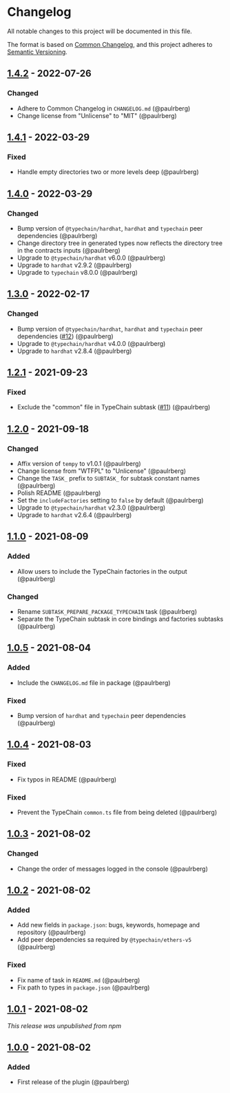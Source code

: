 # Changelog

All notable changes to this project will be documented in this file.

The format is based on [Common Changelog](https://common-changelog.org/), and this project adheres to [Semantic
Versioning](https://semver.org/spec/v2.0.0.html).

[1.4.2]: https://github.com/paulrberg/hardhat-packager/compare/v1.4.1...v1.4.2
[1.4.1]: https://github.com/paulrberg/hardhat-packager/compare/v1.4.0...v1.4.1
[1.4.0]: https://github.com/paulrberg/hardhat-packager/compare/v1.3.0...v1.4.0
[1.3.0]: https://github.com/paulrberg/hardhat-packager/compare/v1.2.1...v1.3.0
[1.2.1]: https://github.com/paulrberg/hardhat-packager/compare/v1.2.0...v1.2.1
[1.2.0]: https://github.com/paulrberg/hardhat-packager/compare/v1.1.0...v1.2.0
[1.1.0]: https://github.com/paulrberg/hardhat-packager/compare/v1.0.5...v1.1.0
[1.0.5]: https://github.com/paulrberg/hardhat-packager/compare/v1.0.4...v1.0.5
[1.0.4]: https://github.com/paulrberg/hardhat-packager/compare/v1.0.3...v1.0.4
[1.0.3]: https://github.com/paulrberg/hardhat-packager/compare/v1.0.2...v1.0.3
[1.0.2]: https://github.com/paulrberg/hardhat-packager/compare/v1.0.1...v1.0.2
[1.0.1]: https://github.com/paulrberg/hardhat-packager/compare/v1.0.0...v1.0.1
[1.0.0]: https://github.com/paulrberg/hardhat-packager/releases/tag/v1.0.0

## [1.4.2] - 2022-07-26

### Changed

- Adhere to Common Changelog in `CHANGELOG.md` (@paulrberg)
- Change license from "Unlicense" to "MIT" (@paulrberg)

## [1.4.1] - 2022-03-29

### Fixed

- Handle empty directories two or more levels deep (@paulrberg)

## [1.4.0] - 2022-03-29

### Changed

- Bump version of `@typechain/hardhat`, `hardhat` and `typechain` peer dependencies (@paulrberg)
- Change directory tree in generated types now reflects the directory tree in the contracts inputs (@paulrberg)
- Upgrade to `@typechain/hardhat` v6.0.0 (@paulrberg)
- Upgrade to `hardhat` v2.9.2 (@paulrberg)
- Upgrade to `typechain` v8.0.0 (@paulrberg)

## [1.3.0] - 2022-02-17

### Changed

- Bump version of `@typechain/hardhat`, `hardhat` and `typechain` peer dependencies ([#12](https://github.com/paulrberg/hardhat-packager/issues/12)) (@paulrberg)
- Upgrade to `@typechain/hardhat` v4.0.0 (@paulrberg)
- Upgrade to `hardhat` v2.8.4 (@paulrberg)

## [1.2.1] - 2021-09-23

### Fixed

- Exclude the "common" file in TypeChain subtask ([#11](https://github.com/paulrberg/hardhat-packager/issues/11)) (@paulrberg)

## [1.2.0] - 2021-09-18

### Changed

- Affix version of `tempy` to v1.0.1 (@paulrberg)
- Change license from "WTFPL" to "Unlicense" (@paulrberg)
- Change the `TASK_` prefix to `SUBTASK_` for subtask constant names (@paulrberg)
- Polish README (@paulrberg)
- Set the `includeFactories` setting to `false` by default (@paulrberg)
- Upgrade to `@typechain/hardhat` v2.3.0 (@paulrberg)
- Upgrade to `hardhat` v2.6.4 (@paulrberg)

## [1.1.0] - 2021-08-09

### Added

- Allow users to include the TypeChain factories in the output (@paulrberg)

### Changed

- Rename `SUBTASK_PREPARE_PACKAGE_TYPECHAIN` task (@paulrberg)
- Separate the TypeChain subtask in core bindings and factories subtasks (@paulrberg)

## [1.0.5] - 2021-08-04

### Added

- Include the `CHANGELOG.md` file in package (@paulrberg)

### Fixed

- Bump version of `hardhat` and `typechain` peer dependencies (@paulrberg)

## [1.0.4] - 2021-08-03

### Fixed

- Fix typos in README (@paulrberg)

### Fixed

- Prevent the TypeChain `common.ts` file from being deleted (@paulrberg)

## [1.0.3] - 2021-08-02

### Changed

- Change the order of messages logged in the console (@paulrberg)

## [1.0.2] - 2021-08-02

### Added

- Add new fields in `package.json`: bugs, keywords, homepage and repository (@paulrberg)
- Add peer dependencies sa required by `@typechain/ethers-v5` (@paulrberg)

### Fixed

- Fix name of task in `README.md` (@paulrberg)
- Fix path to types in `package.json` (@paulrberg)

## [1.0.1] - 2021-08-02

_This release was unpublished from npm_

## [1.0.0] - 2021-08-02

### Added

- First release of the plugin (@paulrberg)
